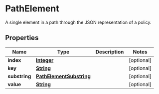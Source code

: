 

# PathElement

A single element in a path through the JSON representation of a policy.

## Properties

| Name | Type | Description | Notes |
|------------ | ------------- | ------------- | -------------|
|**index** | [**Integer**](Integer.md) |  |  [optional] |
|**key** | [**String**](String.md) |  |  [optional] |
|**substring** | [**PathElementSubstring**](PathElementSubstring.md) |  |  [optional] |
|**value** | [**String**](String.md) |  |  [optional] |



